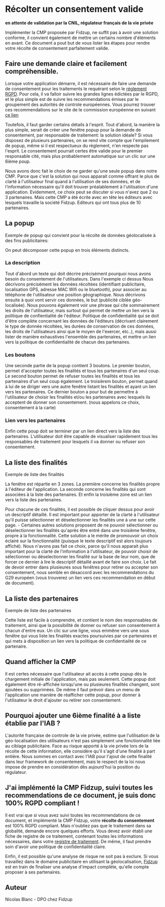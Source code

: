 # Récolter un consentement valide
__en attente de validation par la CNIL, régulateur français de la vie privée__

Implémenter la CMP proposée par Fidzup, ne suffit pas à avoir une solution conforme, il convient également de mettre un certains nombre d'éléments en avant. Ce document a pout but de vous lister les étapes pour rendre votre récolte de consentement parfaitement valide.

## Faire une demande claire et facilement compréhensible.

Lorsque votre application démarre, il est nécessaire de faire une demande de consentement pour les traitements le requérant selon le [réglement RGPD](https://eur-lex.europa.eu/legal-content/fr/TXT/?uri=CELEX:32016R0679).
Pour cela, il va falloir suivre les grandes lignes édictées par le RGPD, et le plus simple est de suivre les recommendations émises par le groupement des autorités de controle européennes. Vous pourrez trouver ces recommendations sur le site de le commission européenne en suivant [ce lien](http://ec.europa.eu/newsroom/article29/item-detail.cfm?item_id=623051)

Toutefois, il faut garder certains détails à l'esprit. Tout d'abord, la manière la plus simple, serait de créer une fenêtre popup pour la demande de consentement, par responsable de traitement: la solution idéale? Si vous disposez de plusieurs partenaires, on se rend vite compte que l'empilement de popup, même si il est respectueux du réglement, n'en respecte pas l'esprit. Le consentement pourrait certes être valide pour le premier responsable cité, mais plus probablement automatique sur un clic sur une 6ième poup.

  Nous avons donc fait le choix de ne garder qu'une seule popup dans notre CMP. Parce que c'est la solution qui nous apparait comme offrant le plus de clarté à l'utilisateur final quand à l'utilisation de ses données, et de l'information nécessaire qu'il doit trouver préalablement à l'utilisation d'une application. Evidemment, ce choix peut se discuter si vous n'avez que 2 ou 3 partenaires. Mais cette CMP a été écrite avec en tête les éditeurs avec lesquels travaille la société Fidzup. Editeurs qui ont tous plus de 10 partenaires.

## La popup

Exemple de popup qui convient pour la récolte de données géolocalisée à des fins publicitaires:

On peut décomposer cette popup en trois éléments distincts.

### La description

Tout d'abord un texte qui doit décrire précisément pourquoi nous avons besoin du consentement de l'utilisateurs. Dans l'exemple ci dessus Nous décrivons précisément les données récoltées (identifiant publicitaire, localisation GPS, adresse MAC Wifi ou le bluetooth), pour associer au téléphone de l'utilisateur une position géographique. Nous décrivons ensuite à quoi vont servir ces données, le but (publicité ciblée géo-localisée). Nous pouvons également voir une phrase qui cite sommairement les droits de l'utilisateur, mais surtout qui permet de mettre un lien vers la politique de confientialité de l'éditeur. Politique de confidentialité qui se doit d'être complète concernant les données de l'éditeurs (décrivant clairement le type de donnée récoltées, les durées de conservation de ces données, les droits de l'utilisateurs ainsi que le moyen de l'exercer, etc..), mais aussi lister de manière exhaustives l'ensemble des partenaires, et mettre un lien vers la politique de confidentialité de chacun des partenaires.

### Les boutons

Une seconde partie de la popup contient 3 boutons. Le premier bouton, permet d'accepter toutes les finalités et tous les partenaires d'un seul coup. Le second bouton permet de refuser toutes les finalités et tous les partenaires d'un seul coup également. Le troisièrem bouton, permet quand à lui de se diriger vers une autre fenêtre listant les finalités et ayant un lien vers les partenaires. Ce dernier bouton a pour but de permettre à l'utilisateur de choisir les finalités et/ou les partenaires avec lesquels ils acceptent de donner son consentement. (nous appelons ce choix, consentement à la carte)

### Lien vers les partenaires

Enfin cette poup doit se terminer par un lien direct vers la liste des partenaires. L'utilisateur doit être capable de visualiser rapidement tous les responsables de traitement pour lesquels il va donner ou refuser son consentement.

## La liste des finalités

Exemple de liste des finalités

La fenêtre est répartie en 3 zones. La première concerne les finalités propre à l'éditeur de l'application. La seconde concerne les finalités qui sont associées à la liste des partenaires. Et enfin la troisième zone est un lien vers la liste des partenaires.

Pour chacune de ces finalités, il est possible de cliquer dessus pour avoir un descriptif détaillé. Il est important pour apporter de la clarté à l'utilisateur qu'il puisse sélectionner et déselectionner les finalités une à une sur cette page. - Certaines autres solutions proposent de ne pouvoir sélectionner ou déselectionner les finalités qu'après être entré dans une troisième fenêtre, propre à la fonctionnalité. Cette solution a le mérite de promouvoir un choix éclairé sur la fonctionnalité (puisque le texte descriptif est alors toujours affiché). Nous n'avons pas fait ce choix, parce qu'il nous apparait plus important pour la clarté de l'information à l'utilisateur, de pouvoir choisir de sélectionner ou déselectionner les finalité sur la base de leur nom, que de forcer ce dernier à lire le descriptif détaillé avant de faire son choix. Le fait de devoir entrer dans plusieures sous fenêtres pour retirer ou accepter son consentement, nous semble en désaccord avec les recommendations du G29 européen (vous trouverez un lien vers ces recommendation en début de document).

## La liste des partenaires

Exemple de liste des partenaires

Cette liste est facile à comprendre, et contient le nom des responsables de traitement, ainsi que la possibilité de donner ou refuser son consentement à chacun d'entre eux. Un clic sur une ligne, vous emmêne vers une sous fenêtre qui vous liste les finalités exactes poursuivies par ce partenaires et qui mets à disposition un lien vers la politique de confidentialité de ce partenaire.

## Quand afficher la CMP

Il est certes nécessaire que l'utilisateur ait accès à cette popup dès le chargement initiale de l'application, mais pas seulement. Cette popup doit également être ré-affichée lorsqu'une ou plusieures finalités changent, sont ajoutées ou supprimées. De même il faut prévoir dans un menu de l'application une manière de réafficher cette popup, pour donner à l'utilisateur le droit d'ajouter ou retirer son consentement.

## Pourquoi ajouter une 6ième finalité à a liste établie par l'IAB ?

L'autorité française de controle de la vie privée, estime que l'utilisation de la géo-localisation des utilisateurs n'est pas simplement une fonctionnalité liée au ciblage publicitaire. Face au risque apporté à la vie privée lors de la récolte de cette information, elle considère qu'il s'agit d'une finalité à part entière. Nous sommes en contact avec l'IAB pour l'ajout de cette finalité dans leur framework de consentement, mais le respect de la loi nous impose de prendre en considération dès aujourd'hui la position du régulateur.

## J'ai implémenté la CMP Fidzup, suivi toutes les recommendations de ce document, je suis donc 100% RGPD compliant !

Il est vrai que si vous avez suivi toutes les recommendations de ce document, et implémenté la CMP Fidzup, votre __récolte du consentement__ est 100% RGPD compliant. Mais n'oubliez pas que le traitement dans sa globalité, demande encore quelques efforts. Vous devez avoir établi une fiche de registre de ce traitement, contenant toutes les informations nécessaires, dans votre [registre de traitement](https://www.cnil.fr/fr/RGDP-le-registre-des-activites-de-traitement). De même, il faut prendre soin d'avoir une politique de confidentialité claire.

Enfin, il est possible qu'une analyse de risque ne soit pas à exclure. Si vous travaillez dans le domaine publicitaire en utilisant la géolocalisation, [Fidzup](https://www.fidzup.com/) est en train de finaliser une analyse d'impact complète, qu'elle compte proposer à ses partenaires.

## Auteur

Nicolas Blanc - DPO chez Fidzup
